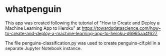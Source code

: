 # whatpenguin
This app was created following the tutorial of "How to Create and Deploy a Machine Learning App to Heroku" at 
https://towardsdatascience.com/how-to-create-and-deploy-a-machine-learning-app-to-heroku-d6965aa4f627    

The file penguins-classification.py was used to create penguins-clf.pkl in a separate Jupyter Notebook instance. 
